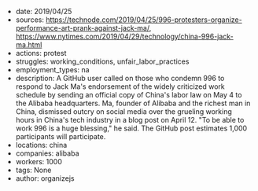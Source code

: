 - date: 2019/04/25
- sources: https://technode.com/2019/04/25/996-protesters-organize-performance-art-prank-against-jack-ma/, https://www.nytimes.com/2019/04/29/technology/china-996-jack-ma.html
- actions: protest
- struggles: working_conditions, unfair_labor_practices
- employment_types: na
- description: A GitHub user called on those who condemn 996 to respond to Jack Ma's endorsement of the widely criticized work schedule by sending an official copy of China's labor law on May 4 to the Alibaba headquarters. Ma, founder of Alibaba and the richest man in China, dismissed outcry on social media over the grueling working hours in China's tech industry in a blog post on April 12. "To be able to work 996 is a huge blessing," he said. The GitHub post estimates 1,000 participants will participate.
- locations: china
- companies: alibaba
- workers: 1000
- tags: None
- author: organizejs
